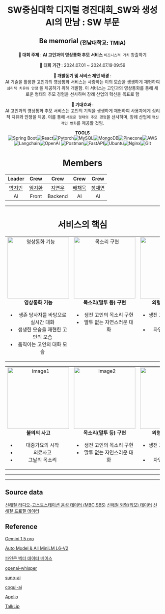 # <div align="center">SW중심대학 디지털 경진대회_SW와 생성AI의 만남 : SW 부문</div>

## <div align="center">Be memorial <sub>(전남대학교: TMIA)</sub></div>

<div align="center">

**📌 대회 주제** :  **AI 고인과의 영상통화 추모 서비스** 
`비즈니스적 가치`
 창출하기      

**📌 대회 기간** : 2024.07.01 ~ 2024.07.19 09:59    

**📌 개발동기 및 서비스 제안 배경** : </br>
AI 기술을 활용한 고인과의 영상통화 서비스는 사랑하는 이의 모습을 생생하게 재현하여 
`심리적 치유와 안정` 을 제공하기 위해 개발함. 이 서비스는 고인과의 영상통화를 통해 새로운 형태의 추모 경험을 선사하며 장례 산업의 혁신을 목표로 함

**📌 기대효과** : </br>
AI 고인과의 영상통화 추모 서비스는 고인의 기억을 생생하게 재현하여 사용자에게 심리적 치유와 안정을 제공. 이를 통해 `새로운 형태의 추모 경험`을 선사하며, 장례 산업에 `혁신적인 변화`를 제공할 것임.

</div>

<div align="center">

**TOOLS**</br>
![Spring Boot](https://img.shields.io/badge/Spring_Boot-6DB33F?style=for-the-badge&logo=spring-boot&logoColor=white)![React](https://img.shields.io/badge/React-20232A?style=for-the-badge&logo=react&logoColor=61DAFB)![Pytorch](https://img.shields.io/badge/PyTorch-EE4C2C?style=for-the-badge&logo=pytorch&logoColor=white)![MySQL](https://img.shields.io/badge/MySQL-4479A1?style=for-the-badge&logo=mysql&logoColor=white)![MongoDB](https://img.shields.io/badge/MongoDB-47A248?style=for-the-badge&logo=mongodb&logoColor=white)![Pinecone](https://img.shields.io/badge/Pinecone-339933?style=for-the-badge&logo=pinecone&logoColor=white)![AWS](https://img.shields.io/badge/AWS-%23FF9900.svg?style=for-the-badge&logo=Amazon%20Web%20Services&logoColor=white)![Langchain](https://img.shields.io/badge/Langchain-0078D4?style=for-the-badge&logo=langchain&logoColor=white)![OpenAI](https://img.shields.io/badge/OpenAI-412991?style=for-the-badge&logo=openai&logoColor=white)
![Postman](https://img.shields.io/badge/Postman-FF6C37?style=for-the-badge&logo=postman&logoColor=white)![FastAPI](https://img.shields.io/badge/FastAPI-005571?style=for-the-badge&logo=fastapi)![Ubuntu](https://img.shields.io/badge/Ubuntu-E95420?style=for-the-badge&logo=ubuntu&logoColor=white)![Nginx](https://img.shields.io/badge/Nginx-009639?style=for-the-badge&logo=nginx&logoColor=white)![Git](https://img.shields.io/badge/Git-F05032?style=for-the-badge&logo=git&logoColor=white)
</div>

<div align="center">

# Members

| Leader | Crew | Crew | Crew | Crew |
| :---: | :---: | :---: | :---: | :---: |
| [박지민](https://github.com/Mawangadulnemi) | [임지환](https://github.com/dlawlghks) | [지연우](https://github.com/speciling) | [배채묵]() | [정재연](https://github.com/jyjnote) |
| AI | Front | Backend | AI | AI |

</div>

---

<div align="center">

# 서비스의 핵심 
<table>
  <tr>
    <td align="center" valign="top">
      <img src="https://github.com/user-attachments/assets/c17ed8d8-d409-41e0-bba7-d3c05c717d50" alt="영상통화 기능" width="200"/>
      <br/><b>영상통화 기능</b>
      <ul>
        <li>생존 당사자를 바탕으로 실시간 대화</li>
        <li>생생한 모습을 재현한 고인의 모습</li>
        <li>움직이는 고인의 대화 모습</li>
      </ul>
    </td>
    <td align="center" valign="top">
      <img src="https://github.com/user-attachments/assets/e8b3edd1-2d9b-433b-b647-97f79e173b63" alt="목소리 구현" width="200"/>
      <br/><b>목소리(말투 등) 구현</b>
      <ul>
        <li>생전 고인의 목소리 구현</li>
        <li>말투 없는 자연스러운 대화</li>
      </ul>
    </td>
    <td align="center" valign="top">
      <img src="https://github.com/user-attachments/assets/7b17b8fd-85e4-4c61-b5fc-9c7dfa8b191a" alt="외형 구현" width="200"/>
      <br/><b>외형(외모 등) 구현</b>
      <ul>
        <li>생전 고인의 외형(외모) 구현</li>
        <li>자연스러운 얼굴 변화</li>
      </ul>
    </td>
    <td align="center" valign="top">
      <img src="https://github.com/user-attachments/assets/49a1697d-879b-4e7c-b1ea-1e032c34f482" alt="고인과 추억 공유" width="200"/>
      <br/><b>고인과 추억 공유</b>
      <ul>
        <li>대화와 공통 장서적 제공</li>
        <li>과거의 추억 공유</li>
        <li>혁신적 추모 경험 제공</li>
      </ul>
    </td>
  </tr>
</table>


<table>
  <tr>
    <td align="center" valign="top">
      <img src="https://github.com/user-attachments/assets/3ca746b3-ad07-40fe-844e-48afeb185c2b" alt="image1" width="200"/>
      <br/><b>불의의 사고</b>
      <ul>
        <li>대중가요의 시작</li>
        <li>의료사고</li>
        <li>그날의 목소리</li>
      </ul>
    </td>
    <td align="center" valign="top">
      <img src="https://github.com/user-attachments/assets/39500fa4-815c-4579-8cbc-ad3b6701008d" alt="image2" width="200"/>
      <br/><b>목소리(말투 등) 구현</b>
      <ul>
        <li>생전 고인의 목소리 구현</li>
        <li>말투 없는 자연스러운 대화</li>
      </ul>
    </td>
    <td align="center" valign="top">
      <img src="https://github.com/user-attachments/assets/cfb8c7f9-8856-419b-a0d0-b35e3ae41af7" alt="image3" width="200"/>
      <br/><b>외형(외모 등) 구현</b>
      <ul>
        <li>생전 고인의 외형(외모) 구현</li>
        <li>자연스러운 얼굴 변화</li>
      </ul>
    </td>
    <td align="center" valign="top">
      <img src="https://github.com/user-attachments/assets/4f7cf4ca-e338-4f3c-b8bb-70c989fd0641" alt="image4" width="200"/>
      <br/><b>고인과 추억 공유</b>
      <ul>
        <li>대화와 공통 장서적 제공</li>
        <li>과거의 추억 공유</li>
        <li>혁신적 추모 경험 제공</li>
      </ul>
    </td>
    <td align="center" valign="top">
      <img src="https://github.com/user-attachments/assets/1ecc1cad-4aae-4c84-856a-27d091b9a013" alt="image5" width="200"/>
      <br/><b>기타 기능</b>
      <ul>
        <li>다양한 부가 기능 제공</li>
      </ul>
    </td>
  </tr>
</table>








</div>




---



---

## Source data

[신해철 라디오-고스트스테이션 음성 데이터 (MBC,SBS)](https://www.youtube.com/watch?v=WbhUpfSkknY&list=PLRIYuuY2j7Uz54IWxojLB3Ro9ondmp0rL)
[신해철 외형(외모) 데이터](https://www.youtube.com)
[신해철 프로필 데이터](https://ko.wikipedia.org/wiki/%EC%8B%A0%ED%95%B4%EC%B2%A0)


## Reference 
[Gemini 1.5 pro](https://gemini.google.com/?hl=ko)

[Auto Model & All MiniLM L6-V2](https://python.langchain.com/v0.2/docs)

[파인콘 벡터 데이터 베이스](https://www.pinecone.io/)

[openai-whisper](https://github.com/openai/whisper)

[suno-ai](https://github.com/suno-ai/bark)

[coqui-ai](https://github.com/coqui-ai/TTS)

[](https://zephyrus1111.tistory.com/119)

[Applio](https://github.com/IAHispano/Applio)

[TalkLip](https://github.com/Sxjdwang/TalkLip)
